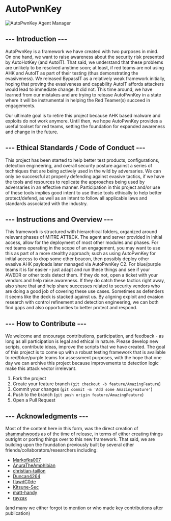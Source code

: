 # AutoPwnKey
![AutoPwnKey Agent Manager](AgentManager.png)

## --- Introduction ---

AutoPwnKey is a framework we have created with two purposes in mind. On one hand, we want to raise awareness about the security risk presented by AutoHotKey (and AutoIT). That said, we understand that these problems are unlikely to be resolved anytime soon; at least, if red teams are not using AHK and AutoIT as part of their testing (thus demonstrating the evasiveness). We released BypassIT as a relatively weak framework initially, hoping that proving the evasiveness and capability AutoIT affords attackers would lead to immediate change.  It did not. This time around, we have learned from our mistakes and are trying to release AutoPwnKey in a state where it will be instrumental in helping the Red Teamer(s) succeed in engagements.

Our ultimate goal is to retire this project because AHK based malware and exploits do not work anymore. Until then, we hope AutoPwnKey provides a useful toolset for red teams, setting the foundation for expanded awareness and change in the future.  

## --- Ethical Standards / Code of Conduct ---

This project has been started to help better test products, configurations, detection engineering, and overall security posture against a series of techniques that are being actively used in the wild by adversaries. We can only be successful at properly defending against evasive tactics, if we have the tools and resources to replicate the approaches being used by adversaries in an effective manner. Participation in this project and/or use of these tools implies good intent to use these tools ethically to help better protect/defend, as well as an intent to follow all applicable laws and standards associated with the industry.

## --- Instructions and Overview ---

This framework is structured with hierarchical folders, organized around relevant phases of MITRE ATT&CK. The agent and server provided in initial access, allow for the deployment of most other modules and phases. For red teams operating in the scope of an engagement, you may want to use this as part of a more stealthy approach; such as using AutoPwnKey for initial access to drop some other beacon, then possibly deploy other evasive AHK payloads later managed via AutoPwnKey C2. For blue/purple teams it is far easier - just adapt and run these things and see if your AV/EDR or other tools detect them.  If they do not, open a ticket with your vendors and help raise awareness. If they do catch these tactics right away, also share that and help share successes related to security vendors who are doing a good job of covering these use cases. Sometimes as defenders it seems like the deck is stacked against us. By aligning exploit and evasion research with control refinement and detection engineering, we can both find gaps and also opportunities to better protect and respond.  
## --- How to Contribute ---

We welcome and encourage contributions, participation, and feedback - as long as all participation is legal and ethical in nature. Please develop new scripts, contribute ideas, improve the scripts that we have created. The goal of this project is to come up with a robust testing framework that is available to red/blue/purple teams for assessment purposes, with the hope that one day we can archive this project because improvements to detection logic make this attack vector irrelevant.

1. Fork the project
2. Create your feature branch (`git checkout -b feature/AmazingFeature`)
3. Commit your changes (`git commit -m 'Add some AmazingFeature'`)
4. Push to the branch (`git push origin feature/AmazingFeature`)
5. Open a Pull Request

## --- Acknowledgments ---

Most of the content here in this form, was the direct creation of [shammahwoods](https://github.com/shammahwoods) as of the time of release, in terms of either creating things outright or porting things over to this new framework. That said, we are building upon the foundation previously built by several other friends/collaborators/researchers including: 
- [Markofka007](https://github.com/Markofka007)
- [AnuraTheAmphibian](https://github.com/AnuraTheAmphibian)
- [christian-taillon](https://github.com/christian-taillon)
- [Duncan4264](https://github.com/Duncan4264)
- [flawdC0de](https://github.com/flawdC0de)
- [Kitsune-Sec](https://github.com/Kitsune-Sec)
- [matt-handy](https://github.com/matt-handy)
- [rayzax](https://github.com/rayzax)

(and many we either forgot to mention or who made key contributions after publication)
